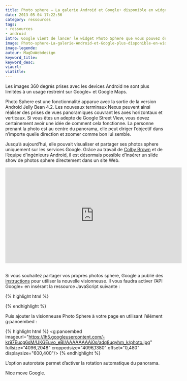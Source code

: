 ```yaml
---
title: Photo sphere – La galerie Android et Google+ disponible en widget Web
date: 2013-05-04 17:22:56
category: ressources
tags:
- ressources
- android
intro: Google vient de lancer le widget Photo Sphere que vous pouvez désormais intégrer dans n'importe quel site.
image: Photo-sphere-La-galerie-Android-et-Google-plus-disponible-en-widget-Web-01.jpg
image-legende:
auteur: MagDuWebdesign
keyword_title:
keyword_desc:
viaurl:
viatitle:
---
```


Les images 360 degrés prises avec les devices Android ne sont plus limitées à un usage restreint sur Google+ et Google Maps.

Photo Sphere est une fonctionnalité apparue avec la sortie de la version Android Jelly Bean 4.2. Les nouveaux terminaux Nexus peuvent ainsi réaliser des prises de vues panoramiques couvrant les axes horizontaux et verticaux. Si vous êtes un adepte de Google Street View, vous devez certainement avoir une idée de comment cela fonctionne. La personne prenant la photo est au centre du panorama, elle peut diriger l’objectif dans n’importe quelle direction et zoomer comme bon lui semble.

Jusqu’à aujourd’hui, elle pouvait visualiser et partager ses photos sphere uniquement sur les services Google. Grâce au travail de [Colby Brown](http://www.colbybrownphotography.com/can-photo-spheres-change-the-way-we-experience-the-world/) et de l’équipe d’ingénieurs Android, il est désormais possible d’insérer un slide show de photos sphere directement dans un site Web.

<div style="text-indent: 0px; margin: 0px; margin-bottom: 16px; padding: 0px; background-color: transparent; border-style: none; float: none; line-height: normal; font-size: 1px; vertical-align: baseline; display: inline-block; width: 555px; height: 300px; background-position: initial initial; background-repeat: initial initial;" id="___panoembed_3"><iframe frameborder="0" hspace="0" marginheight="0" marginwidth="0" scrolling="no" style="position: static; top: 0px; width: 555px; margin: 0px; border-style: none; left: 0px; visibility: visible; height: 300px;" tabindex="0" vspace="0" width="100%" id="I6_1367617942744" name="I6_1367617942744" src="https://ssl.gstatic.com/pano/embed/?bsv&amp;imageurl=https%3A%2F%2Flh4.googleusercontent.com%2F--DtXrsskQ7s%2FUYPZ8CRkbOI%2FAAAAAAABSKk%2FVFeUB8iQ2to%2FPANO_20130430_201548.jpg&amp;fullsize=4000%2C2000&amp;croppedsize=4000%2C2000&amp;offset=0%2C0&amp;displaysize=800%2C500&amp;hl=en-US&amp;origin=http%3A%2F%2Fwww.colbybrownphotography.com&amp;gsrc=3p&amp;ic=1&amp;jsh=m%3B%2F_%2Fscs%2Fapps-static%2F_%2Fjs%2Fk%3Doz.gapi.fr.QDK8zzloe8I.O%2Fm%3D__features__%2Fam%3DUQ%2Frt%3Dj%2Fd%3D1%2Frs%3DAItRSTPE8u-hLdYY-XiwC6GBqbOtkeBA1Q#_methods=onPlusOne%2C_ready%2C_close%2C_open%2C_resizeMe%2C_renderstart%2Concircled&amp;id=I6_1367617942744&amp;parent=http%3A%2F%2Fwww.colbybrownphotography.com&amp;rpctoken=12492413" allowtransparency="true" data-gapiattached="true"></iframe></div>

Si vous souhaitez partager vos propres photos sphere, Google a publié des [instructions](https://developers.google.com/panorama/web/) pour utiliser la nouvelle visionneuse. Il vous faudra activer l’API Google+ en insérant la ressource JavaScript suivante :

{% highlight html %}
<script type="text/javascript" src="https://apis.google.com/js/plusone.js"></script>
{% endhighlight %}

Puis ajouter la visionneuse Photo Sphere à votre page en utilisant l’élément g:panoembed :

{% highlight html %}
<g:panoembed imageurl="https://lh5.googleusercontent.com/-kr97Eucg6sM/UKGEuvo_eBI/AAAAAAAAi0s/adq8uqyhm_k/photo.jpg"
fullsize="4096,2048"
croppedsize="4096,1380"
offset="0,480"
displaysize="600,400"/>
{% endhighlight %}

L’option autorotate permet d’activer la rotation automatique du panorama.

Nice move Google.